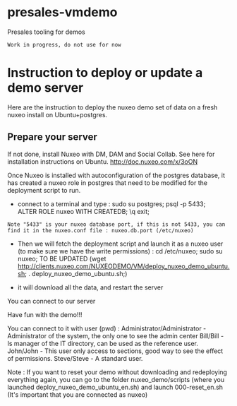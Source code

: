 presales-vmdemo
===============

Presales tooling for demos

`Work in progress, do not use for now`


# Instruction to deploy or update a demo server

Here are the instruction to deploy the nuxeo demo set of data on a fresh nuxeo install on Ubuntu+postgres.

## Prepare your server


If not done, install Nuxeo with DM, DAM and Social Collab.
See here for installation instructions on Ubuntu.
http://doc.nuxeo.com/x/3oON

Once Nuxeo is installed with autoconfiguration of the postgres database, it has created a nuxeo role in postgres that need to be modified for the deployment script to run.

- connect to a terminal and type : 
sudo su postgres;
psql -p 5433;  
ALTER ROLE nuxeo WITH CREATEDB;
\q
exit;

`Note "5433" is your nuxeo database port, if this is not 5433, you can find it in the nuxeo.conf file : nuxeo.db.port (/etc/nuxeo)`


- Then we will fetch the deployment script and launch it as a nuxeo user (to make sure we have the write permissions) :
cd /etc/nuxeo;
sudo su nuxeo;
TO BE UPDATED (wget http://clients.nuxeo.com/NUXEODEMO/VM/deploy_nuxeo_demo_ubuntu.sh;
. deploy_nuxeo_demo_ubuntu.sh;)

- it will download all the data, and restart the server 

You can connect to our server

Have fun with the demo!!!

You can connect to it with user (pwd) : 
Administrator/Administrator - Administrator of the system, the only one to see the admin center
Bill/Bill - Is manager of the IT directory, can be used as the reference user.
John/John - This user only access to sections, good way to see the effect of permissions.
Steve/Steve - A standard user.



Note : 
If you want to reset your demo without downloading and redeploying everything again, you can go to the folder nuxeo_demo/scripts (where you launched deploy_nuxeo_demo_ubuntu_en.sh) and launch 000-reset_en.sh (It's important that you are connected as nuxeo)